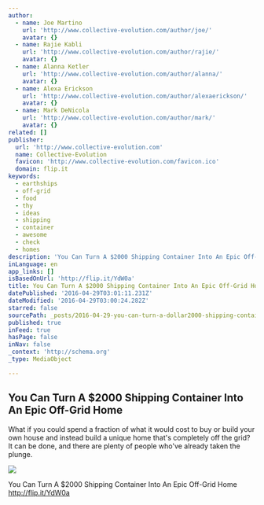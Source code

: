 ```yaml
---
author:
  - name: Joe Martino
    url: 'http://www.collective-evolution.com/author/joe/'
    avatar: {}
  - name: Rajie Kabli
    url: 'http://www.collective-evolution.com/author/rajie/'
    avatar: {}
  - name: Alanna Ketler
    url: 'http://www.collective-evolution.com/author/alanna/'
    avatar: {}
  - name: Alexa Erickson
    url: 'http://www.collective-evolution.com/author/alexaerickson/'
    avatar: {}
  - name: Mark DeNicola
    url: 'http://www.collective-evolution.com/author/mark/'
    avatar: {}
related: []
publisher:
  url: 'http://www.collective-evolution.com'
  name: Collective-Evolution
  favicon: 'http://www.collective-evolution.com/favicon.ico'
  domain: flip.it
keywords:
  - earthships
  - off-grid
  - food
  - thy
  - ideas
  - shipping
  - container
  - awesome
  - check
  - homes
description: 'You Can Turn A $2000 Shipping Container Into An Epic Off-Grid Home http://flip.it/YdW0a'
inLanguage: en
app_links: []
isBasedOnUrl: 'http://flip.it/YdW0a'
title: You Can Turn A $2000 Shipping Container Into An Epic Off-Grid Home
datePublished: '2016-04-29T03:01:11.231Z'
dateModified: '2016-04-29T03:00:24.282Z'
starred: false
sourcePath: _posts/2016-04-29-you-can-turn-a-dollar2000-shipping-container-into-an-epic-off-gri.md
published: true
inFeed: true
hasPage: false
inNav: false
_context: 'http://schema.org'
_type: MediaObject

---
```

<article style=""><h1>You Can Turn A $2000 Shipping Container Into An Epic Off-Grid Home</h1><p>What if you could spend a fraction of what it would cost to buy or build your own house and instead build a unique home that's completely off the grid? It can be done, and there are plenty of people who've already taken the plunge.</p><img src="http://cdn1.collective-evolution.com/assets/uploads/2014/10/2container.jpg" /></article>

You Can Turn A $2000 Shipping Container Into An Epic Off-Grid Home http://flip.it/YdW0a